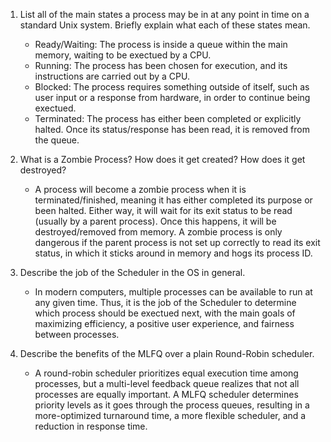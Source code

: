 
1. List all of the main states a process may be in at any point in time on a standard Unix system. Briefly explain what each of these states mean.
    * Ready/Waiting: The process is inside a queue within the main memory, waiting to be exectued by a CPU.
    * Running: The process has been chosen for execution, and its instructions are carried out by a CPU.
    * Blocked: The process requires something outside of itself, such as user input or a response from hardware, in order to continue being exectued.
    * Terminated: The process has either been completed or explicitly halted. Once its status/response has been read, it is removed from the queue.

2. What is a Zombie Process? How does it get created? How does it get destroyed?
    * A process will become a zombie process when it is terminated/finished, meaning it has either completed its purpose or been halted. Either way, it will wait for its exit status to be read (usually by a parent process). Once this happens, it will be destroyed/removed from memory. A zombie process is only dangerous if the parent process is not set up correctly to read its exit status, in which it sticks around in memory and hogs its process ID.

3. Describe the job of the Scheduler in the OS in general.
    * In modern computers, multiple processes can be available to run at any given time. Thus, it is the job of the Scheduler to determine which process should be exectued next, with the main goals of maximizing efficiency, a positive user experience, and fairness between processes.

4. Describe the benefits of the MLFQ over a plain Round-Robin scheduler.
    * A round-robin scheduler prioritizes equal execution time among processes, but a multi-level feedback queue realizes that not all processes are equally important. A MLFQ scheduler determines priority levels as it goes through the process queues, resulting in a more-optimized turnaround time, a more flexible scheduler, and a reduction in response time.
